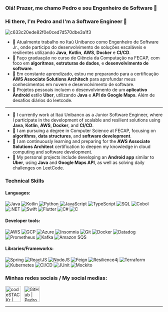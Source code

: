 ### Olá! Prazer, me chamo Pedro e sou Engenheiro de Software 👋

### Hi there, I'm Pedro and I'm a Software Engineer 👋

 
![c633c20ede82f0e0ced7d570dbe3a1f3](https://user-images.githubusercontent.com/70382532/138322189-2db8df52-9dcb-40a0-88a8-c365466bd33d.gif)


- 🔭 Atualmente trabalho no Itaú Unibanco como Engenheiro de Software Jr., onde participo do desenvolvimento de soluções escaláveis e resilientes utilizando **Java**, **Kotlin**, **AWS**, **Docker** e **CI/CD**.
- 🌱 Faço graduação no curso de Ciência da Computação na FECAP, com foco em **algoritmos**, **estruturas de dados**, e **desenvolvimento de software**.
- 🚀 Em constante aprendizado, estou me preparando para a certificação **AWS Associate Solutions Architech** para aprofundar meus conhecimentos em nuvem e desenvolvimento de software.
- 💼 Projetos pessoais incluem o desenvolvimento de um **aplicativo Android** estilo **Uber**, utilizando **Java** e **API do Google Maps**. Além de desafios diários do leetcode.
------------------------------------------------------------------------------------------------------------------------------------------------------------------------------------------------
- 🔭 I currently work at Itaú Unibanco as a Junior Software Engineer, where I participate in the development of scalable and resilient solutions using **Java**, **Kotlin**, **AWS**, **Docker**, and **CI/CD**.
- 🌱 I am pursuing a degree in Computer Science at FECAP, focusing on **algorithms**, **data structures**, and **software development**.
- 🚀 I am continuously learning and preparing for the **AWS Associate Solutions Architect** certification to deepen my knowledge in cloud computing and software development.
- 💼 My personal projects include developing an **Android app** similar to **Uber**, using **Java** and **Google Maps API**, as well as solving daily challenges on LeetCode.


### Technical Skills

#### Languages:
![Java](https://img.shields.io/badge/Java-007396?style=for-the-badge&logo=java&logoColor=white)
![Kotlin](https://img.shields.io/badge/Kotlin-7F52FF?style=for-the-badge&logo=kotlin&logoColor=white)
![Python](https://img.shields.io/badge/Python-3776AB?style=for-the-badge&logo=python&logoColor=white)
![JavaScript](https://img.shields.io/badge/JavaScript-F7DF1E?style=for-the-badge&logo=javascript&logoColor=black)
![TypeScript](https://img.shields.io/badge/TypeScript-3178C6?style=for-the-badge&logo=typescript&logoColor=white)
![SQL](https://img.shields.io/badge/SQL-1572B6?style=for-the-badge&logo=postgresql&logoColor=white)
![Cobol](https://img.shields.io/badge/Cobol-0048E0?style=for-the-badge&logo=cobol&logoColor=white)
![.NET](https://img.shields.io/badge/.NET-512BD4?style=for-the-badge&logo=.net&logoColor=white)
![Swift](https://img.shields.io/badge/Swift-F05138?style=for-the-badge&logo=swift&logoColor=white)
![Flutter](https://img.shields.io/badge/Flutter-02569B?style=for-the-badge&logo=flutter&logoColor=white)
![C#](https://img.shields.io/badge/C%23-239120?style=for-the-badge&logo=c-sharp&logoColor=white)
![C](https://img.shields.io/badge/C-A8B9CC?style=for-the-badge&logo=c&logoColor=white)


#### Developer tools:
  ![AWS](https://img.shields.io/badge/AWS-232F3E?style=for-the-badge&logo=amazonaws&logoColor=white)
  ![GCP](https://img.shields.io/badge/GCP-4285F4?style=for-the-badge&logo=googlecloud&logoColor=white)
  ![Azure](https://img.shields.io/badge/Azure-0089D6?style=for-the-badge&logo=microsoftazure&logoColor=white)
  ![Insomnia](https://img.shields.io/badge/Insomnia-4000B6?style=for-the-badge&logo=insomnia&logoColor=white)
  ![Git](https://img.shields.io/badge/Git-F05032?style=for-the-badge&logo=git&logoColor=white)
  ![Docker](https://img.shields.io/badge/Docker-2496ED?style=for-the-badge&logo=docker&logoColor=white)
  ![Datadog](https://img.shields.io/badge/Datadog-6348FE?style=for-the-badge&logo=datadog&logoColor=white)
  ![Prometheus](https://img.shields.io/badge/Prometheus-E6522C?style=for-the-badge&logo=prometheus&logoColor=white)
  ![Kafka](https://img.shields.io/badge/Kafka-231F20?style=for-the-badge&logo=apachekafka&logoColor=white)
  ![Amazon SQS](https://img.shields.io/badge/Amazon_SQS-FF9900?style=for-the-badge&logo=amazonaws&logoColor=white)

#### Libraries/Frameworks:
  ![Spring](https://img.shields.io/badge/Spring-6DB33F?style=for-the-badge&logo=spring&logoColor=white)
  ![ReactJS](https://img.shields.io/badge/ReactJS-61DAFB?style=for-the-badge&logo=react&logoColor=black)
  ![NodeJS](https://img.shields.io/badge/Node.js-339933?style=for-the-badge&logo=node.js&logoColor=white)
  ![Feign](https://img.shields.io/badge/Feign-50B5E6?style=for-the-badge&logo=java&logoColor=white)
  ![Resilience4j](https://img.shields.io/badge/Resilience4j-00C4B3?style=for-the-badge&logo=java&logoColor=white)
  ![Terraform](https://img.shields.io/badge/Terraform-7B42BC?style=for-the-badge&logo=terraform&logoColor=white)
  ![Kubernetes](https://img.shields.io/badge/Kubernetes-326CE5?style=for-the-badge&logo=kubernetes&logoColor=white)
  ![CI/CD](https://img.shields.io/badge/CI/CD-3E9BEB?style=for-the-badge&logo=jenkins&logoColor=white)
  ![JUnit](https://img.shields.io/badge/JUnit-25A162?style=for-the-badge&logo=junit&logoColor=white)
  ![Mockito](https://img.shields.io/badge/Mockito-2E6D00?style=for-the-badge&logo=mockito&logoColor=white)



### Minhas redes sociais / My social medias:

[<img align="left" alt="codeSTACKr | LinkedIn" width="50px" src="https://cdn.jsdelivr.net/npm/simple-icons@v3/icons/linkedin.svg" style="margin-right: 10px;" />][linkedin]
[<img align="left" alt="GitHub | Pedro Lemos" width="50px" src="https://cdn.jsdelivr.net/npm/simple-icons@v3/icons/github.svg" />][github]

<br />
<br />
<br />

---

[linkedin]: https://www.linkedin.com/in/pedro-lemos-a7b77b192/
[github]: https://github.com/Pedro-Lemos
